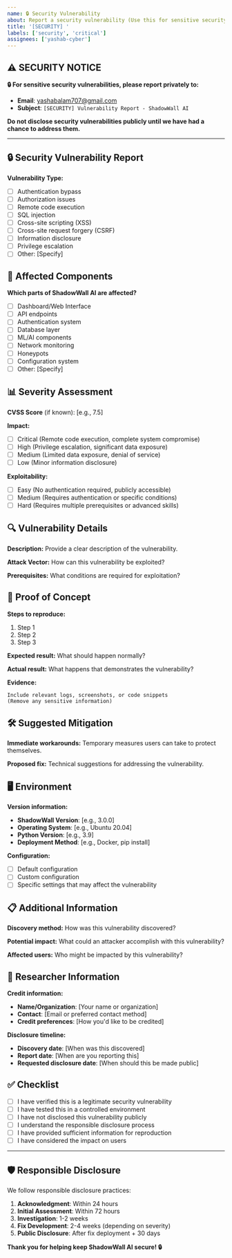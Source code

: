 ```yaml
---
name: 🔒 Security Vulnerability
about: Report a security vulnerability (Use this for sensitive security issues)
title: '[SECURITY] '
labels: ['security', 'critical']
assignees: ['yashab-cyber']
---
```


## ⚠️ SECURITY NOTICE

**🔒 For sensitive security vulnerabilities, please report privately to:**
- **Email**: yashabalam707@gmail.com
- **Subject**: `[SECURITY] Vulnerability Report - ShadowWall AI`

**Do not disclose security vulnerabilities publicly until we have had a chance to address them.**

---

## 🔒 Security Vulnerability Report

**Vulnerability Type:**
- [ ] Authentication bypass
- [ ] Authorization issues
- [ ] Remote code execution
- [ ] SQL injection
- [ ] Cross-site scripting (XSS)
- [ ] Cross-site request forgery (CSRF)
- [ ] Information disclosure
- [ ] Privilege escalation
- [ ] Other: [Specify]

## 🎯 Affected Components

**Which parts of ShadowWall AI are affected?**
- [ ] Dashboard/Web Interface
- [ ] API endpoints
- [ ] Authentication system
- [ ] Database layer
- [ ] ML/AI components
- [ ] Network monitoring
- [ ] Honeypots
- [ ] Configuration system
- [ ] Other: [Specify]

## 📊 Severity Assessment

**CVSS Score** (if known): [e.g., 7.5]

**Impact:**
- [ ] Critical (Remote code execution, complete system compromise)
- [ ] High (Privilege escalation, significant data exposure)
- [ ] Medium (Limited data exposure, denial of service)
- [ ] Low (Minor information disclosure)

**Exploitability:**
- [ ] Easy (No authentication required, publicly accessible)
- [ ] Medium (Requires authentication or specific conditions)
- [ ] Hard (Requires multiple prerequisites or advanced skills)

## 🔍 Vulnerability Details

**Description:**
Provide a clear description of the vulnerability.

**Attack Vector:**
How can this vulnerability be exploited?

**Prerequisites:**
What conditions are required for exploitation?

## 🧪 Proof of Concept

**Steps to reproduce:**
1. Step 1
2. Step 2
3. Step 3

**Expected result:**
What should happen normally?

**Actual result:**
What happens that demonstrates the vulnerability?

**Evidence:**
```
Include relevant logs, screenshots, or code snippets
(Remove any sensitive information)
```

## 🛠️ Suggested Mitigation

**Immediate workarounds:**
Temporary measures users can take to protect themselves.

**Proposed fix:**
Technical suggestions for addressing the vulnerability.

## 🖥️ Environment

**Version information:**
- **ShadowWall Version**: [e.g., 3.0.0]
- **Operating System**: [e.g., Ubuntu 20.04]
- **Python Version**: [e.g., 3.9]
- **Deployment Method**: [e.g., Docker, pip install]

**Configuration:**
- [ ] Default configuration
- [ ] Custom configuration
- [ ] Specific settings that may affect the vulnerability

## 📋 Additional Information

**Discovery method:**
How was this vulnerability discovered?

**Potential impact:**
What could an attacker accomplish with this vulnerability?

**Affected users:**
Who might be impacted by this vulnerability?

## 🤝 Researcher Information

**Credit information:**
- **Name/Organization**: [Your name or organization]
- **Contact**: [Email or preferred contact method]
- **Credit preferences**: [How you'd like to be credited]

**Disclosure timeline:**
- **Discovery date**: [When was this discovered]
- **Report date**: [When are you reporting this]
- **Requested disclosure date**: [When should this be made public]

## ✅ Checklist

- [ ] I have verified this is a legitimate security vulnerability
- [ ] I have tested this in a controlled environment
- [ ] I have not disclosed this vulnerability publicly
- [ ] I understand the responsible disclosure process
- [ ] I have provided sufficient information for reproduction
- [ ] I have considered the impact on users

---

## 🛡️ Responsible Disclosure

We follow responsible disclosure practices:

1. **Acknowledgment**: Within 24 hours
2. **Initial Assessment**: Within 72 hours  
3. **Investigation**: 1-2 weeks
4. **Fix Development**: 2-4 weeks (depending on severity)
5. **Public Disclosure**: After fix deployment + 30 days

**Thank you for helping keep ShadowWall AI secure! 🔒**
